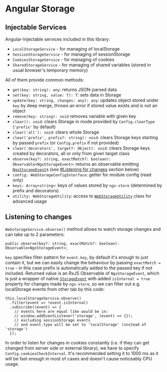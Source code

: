 # Angular Storage
## Injectable Services
Angular-Injectable services included in this library:
- `LocalStorageService` - for managing of localStorage
- `SessionStorageService` - for managing of sessionStorage
- `CookiesStorageService` - for managing of cookies
- `SharedStorageService` - for managing of shared variables (stored in usual browser's temporary memory)

All of them provide common methods:
+ `get(key: string): any`: returns JSON-parsed data
+ `set(key: string, value: T): T`: sets data in Storage
+ `update(key: string, changes: any): any`: updates object stored under `key` by deep merge, throws an error if stored value exists and is not an object
+ `remove(key: string): void` removes variable with given key
+ `clear(): void`: clears Storage in mode provided by `Config.clearType` (`'prefix'` by default)
+ `clear('all'): void`: clears whole Storage
+ `clear('prefix', prefix?: string): void`: clears Storage keys starting by passed `prefix` (or `Config.prefix` if not provided)
+ `clear('decorators', target?: Object): void`: clears Storage keys created by decorators, all or only from given target class
+ `observe(key?: string, exactMatch?: boolean): Observable<NgxStorageEvent>`: returns an observable emitting [`NgxStorageEvent`](https://github.com/zoomsphere/ngx-store/blob/master/src/utility/storage/storage-event.ts#L1)s (see [#Listening for changes](https://github.com/zoomsphere/ngx-store/tree/master/src/service#listening-for-changes) section below)
+ `config: WebStorageConfigInterface`: getter for module config (read only)
+ `keys: Array<string>`: keys of values stored by `ngx-store` (determined by prefix and decorators)
+ `utility: WebStorageUtility`: access to [`WebStorageUtility`](https://github.com/zoomsphere/ngx-store/src/utility/webstorage-utility.ts) class for advanced usage

## Listening to changes
`WebstorageService.observe()` method allows to watch storage changes and can take up to 2 parameters:
```
public observe(key?: string, exactMatch?: boolean): Observable<NgxStorageEvent>;
```
`key` specifies filter pattern for `event.key`, by default it's enough to just contain it, but we can easily change the behaviour by passing `exactMatch = true` - in this case prefix is automatically added to the passed key if not included. Returned value is an RxJS Observable of `NgxStorageEvent`, which is just a wrapper of native [`StorageEvent`](https://developer.mozilla.org/en-US/docs/Web/API/StorageEvent) with added `isInternal = true` property for changes made by `ngx-store`, so we can filter out e.g. localStorage events from other tab by this code:
```
this.localStorageService.observe()
  .filter(event => !event.isInternal)
  .subscribe((event) => {
    // events here are equal like would be in:
    // window.addEventListener('storage', (event) => {});
    // excluding sessionStorage events
    // and event.type will be set to 'localStorage' (instead of 'storage')
  });
```
In order to listen for changes in cookies constantly (i.e. if they can get changed from server side or external library), we have to specify `Config.cookiesCheckInterval`.  It's recommended setting it to 1000 ms as it will be fast enough in most of cases and doesn't cause noticeably CPU usage.
